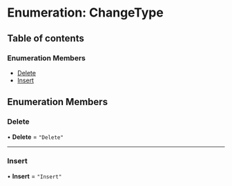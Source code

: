 # Enumeration: ChangeType

## Table of contents

### Enumeration Members

- [Delete](../../devkit/documents/ChangeType#delete)
- [Insert](../../devkit/documents/ChangeType#insert)

## Enumeration Members

### Delete

• **Delete** = `"Delete"`

---

### Insert

• **Insert** = `"Insert"`
